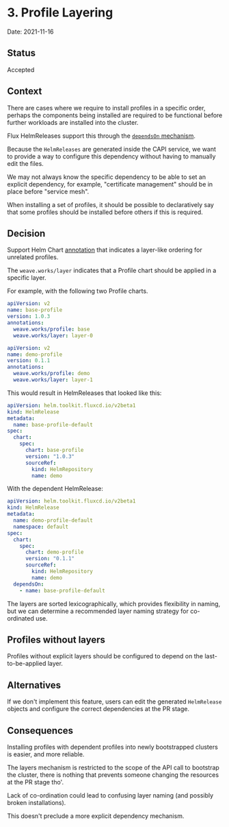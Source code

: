# 3. Profile Layering

Date: 2021-11-16

## Status

Accepted

## Context

There are cases where we require to install profiles in a specific order,
perhaps the components being installed are required to be functional before
further workloads are installed into the cluster.

Flux HelmReleases support this through the [`dependsOn` mechanism](https://fluxcd.io/docs/components/helm/helmreleases/#helmrelease-dependencies).

Because the `HelmReleases` are generated inside the CAPI service, we want to
provide a way to configure this dependency without having to manually edit the
files.

We may not always know the specific dependency to be able to set an explicit
dependency, for example, "certificate management" should be in place before
"service mesh".

When installing a set of profiles, it should be possible to declaratively say
that some profiles should be installed before others if this is required.

## Decision

Support Helm Chart [annotation](https://helm.sh/docs/topics/charts/#the-chartyaml-file) that indicates a layer-like ordering for unrelated profiles.

The `weave.works/layer` indicates that a Profile chart should be applied in a
specific layer.

For example, with the following two Profile charts.


```yaml
apiVersion: v2
name: base-profile
version: 1.0.3
annotations:
  weave.works/profile: base
  weave.works/layer: layer-0
```

```yaml
apiVersion: v2
name: demo-profile
version: 0.1.1
annotations:
  weave.works/profile: demo
  weave.works/layer: layer-1
```

This would result in HelmReleases that looked like this:


```yaml
apiVersion: helm.toolkit.fluxcd.io/v2beta1
kind: HelmRelease
metadata:
  name: base-profile-default
spec:
  chart:
    spec:
      chart: base-profile
      version: "1.0.3"
      sourceRef:
        kind: HelmRepository
        name: demo
```

With the dependent HelmRelease:

```yaml
apiVersion: helm.toolkit.fluxcd.io/v2beta1
kind: HelmRelease
metadata:
  name: demo-profile-default
  namespace: default
spec:
  chart:
    spec:
      chart: demo-profile
      version: "0.1.1"
      sourceRef:
        kind: HelmRepository
        name: demo
  dependsOn:
    - name: base-profile-default
```

The layers are sorted lexicographically, which provides flexibility in naming,
but we can determine a recommended layer naming strategy for co-ordinated use.

## Profiles without layers

Profiles without explicit layers should be configured to depend on the
last-to-be-applied layer.

## Alternatives

If we don't implement this feature, users can edit the generated `HelmRelease` objects and configure
the correct dependencies at the PR stage.

## Consequences

Installing profiles with dependent profiles into newly bootstrapped clusters is
easier, and more reliable.

The layers mechanism is restricted to the scope of the API call to bootstrap the
cluster, there is nothing that prevents someone changing the resources at the PR
stage tho'.

Lack of co-ordination could lead to confusing layer naming (and possibly broken
installations).

This doesn't preclude a more explicit dependency mechanism.
